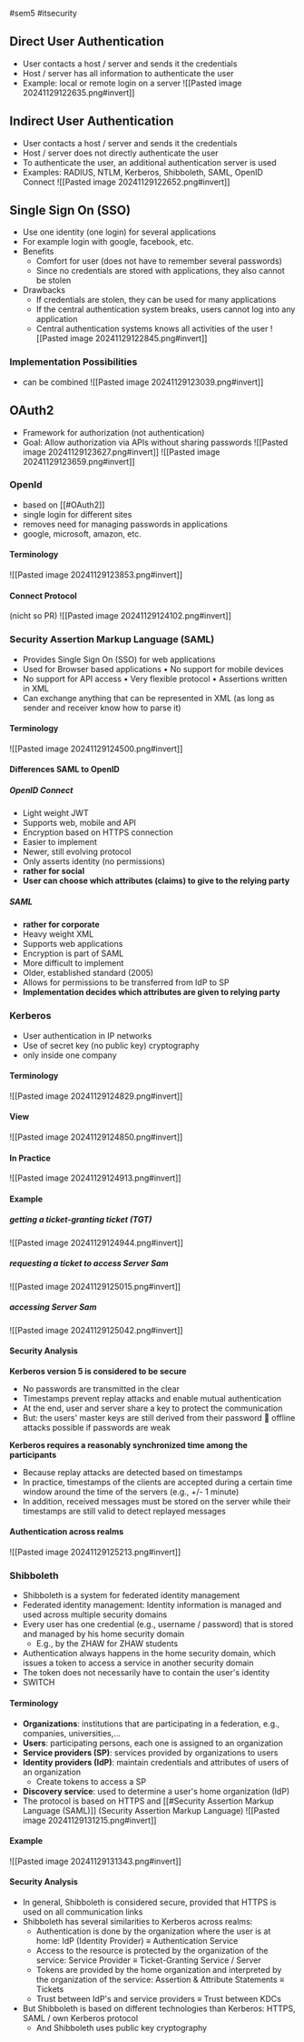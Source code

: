 #sem5  #itsecurity 

## Direct User Authentication
- User contacts a host / server and sends it the credentials
- Host / server has all information to authenticate the user
- Example: local or remote login on a server
![[Pasted image 20241129122635.png#invert]]
## Indirect User Authentication
- User contacts a host / server and sends it the credentials
- Host / server does not directly authenticate the user
- To authenticate the user, an additional authentication server is used
- Examples: RADIUS, NTLM, Kerberos, Shibboleth, SAML, OpenID Connect
![[Pasted image 20241129122652.png#invert]]
## Single Sign On (SSO)
- Use one identity (one login) for several applications
- For example login with google, facebook, etc.
- Benefits
	- Comfort for user (does not have to remember several passwords)
	- Since no credentials are stored with applications, they also cannot be stolen
- Drawbacks
	- If credentials are stolen, they can be used for many applications
	- If the central authentication system breaks, users cannot log into any application
	- Central authentication systems knows all activities of the user
![[Pasted image 20241129122845.png#invert]]
### Implementation Possibilities
- can be combined
![[Pasted image 20241129123039.png#invert]]
## OAuth2
- Framework for authorization (not authentication)
- Goal: Allow authorization via APIs without sharing passwords
![[Pasted image 20241129123627.png#invert]]
![[Pasted image 20241129123659.png#invert]]
### OpenId
- based on [[#OAuth2]]
- single login for different sites
- removes need for managing passwords in applications
- google, microsoft, amazon, etc.
#### Terminology
![[Pasted image 20241129123853.png#invert]]
#### Connect Protocol
(nicht so PR)
![[Pasted image 20241129124102.png#invert]]
### Security Assertion Markup Language (SAML)
- Provides Single Sign On (SSO) for web applications
- Used for Browser based applications • No support for mobile devices
- No support for API access • Very flexible protocol • Assertions written in XML
- Can exchange anything that can be represented in XML (as long as sender and receiver know how to parse it)
#### Terminology
![[Pasted image 20241129124500.png#invert]]
#### Differences SAML to OpenID
##### OpenID Connect
- Light weight JWT
- Supports web, mobile and API
- Encryption based on HTTPS connection
- Easier to implement
- Newer, still evolving protocol
- Only asserts identity (no permissions)
- **rather for social**
- **User can choose which attributes (claims) to give to the relying party**
##### SAML
- **rather for corporate**
- Heavy weight XML
- Supports web applications
- Encryption is part of SAML
- More difficult to implement
- Older, established standard (2005)
- Allows for permissions to be transferred from IdP to SP
- **Implementation decides which attributes are given to relying party**
### Kerberos
- User authentication in IP networks
- Use of secret key (no public key) cryptography
- only inside one company
#### Terminology
![[Pasted image 20241129124829.png#invert]]
#### View
![[Pasted image 20241129124850.png#invert]]
#### In Practice
![[Pasted image 20241129124913.png#invert]]
#### Example
#####  getting a ticket-granting ticket (TGT)
![[Pasted image 20241129124944.png#invert]]
##### requesting a ticket to access Server Sam
![[Pasted image 20241129125015.png#invert]]
##### accessing Server Sam
![[Pasted image 20241129125042.png#invert]]
#### Security Analysis
**Kerberos version 5 is considered to be secure**
- No passwords are transmitted in the clear
- Timestamps prevent replay attacks and enable mutual authentication
- At the end, user and server share a key to protect the communication
- But: the users' master keys are still derived from their password  offline attacks possible if passwords are weak

**Kerberos requires a reasonably synchronized time among the participants**
- Because replay attacks are detected based on timestamps
- In practice, timestamps of the clients are accepted during a certain time window around the time of the servers (e.g., +/- 1 minute)
- In addition, received messages must be stored on the server while their timestamps are still valid to detect replayed messages
#### Authentication across realms
![[Pasted image 20241129125213.png#invert]]
### Shibboleth
- Shibboleth is a system for federated identity management
- Federated identity management: Identity information is managed and used across multiple security domains
- Every user has one credential (e.g., username / password) that is stored and managed by his home security domain
	- E.g., by the ZHAW for ZHAW students
- Authentication always happens in the home security domain, which issues a token to access a service in another security domain
- The token does not necessarily have to contain the user's identity
- SWITCH
#### Terminology
- **Organizations**: institutions that are participating in a federation, e.g., companies, universities,...
- **Users**: participating persons, each one is assigned to an organization
- **Service providers (SP)**: services provided by organizations to users
- **Identity providers (IdP)**: maintain credentials and attributes of users of an organization
	- Create tokens to access a SP
- **Discovery service**: used to determine a user's home organization (IdP)
- The protocol is based on HTTPS and [[#Security Assertion Markup Language (SAML)]] (Security Assertion Markup Language)
![[Pasted image 20241129131215.png#invert]]
#### Example
![[Pasted image 20241129131343.png#invert]]
#### Security Analysis
 - In general, Shibboleth is considered secure, provided that HTTPS is used on all communication links
 - Shibboleth has several similarities to Kerberos across realms:
	 - Authentication is done by the organization where the user is at home: IdP (Identity Provider) ≡ Authentication Service
	 - Access to the resource is protected by the organization of the service: Service Provider ≡ Ticket-Granting Service / Server
	 - Tokens are provided by the home organization and interpreted by the organization of the service: Assertion & Attribute Statements ≡ Tickets
	 - Trust between IdP's and service providers ≡ Trust between KDCs
 - But Shibboleth is based on different technologies than Kerberos: HTTPS, SAML / own Kerberos protocol
	 - And Shibboleth uses public key cryptography